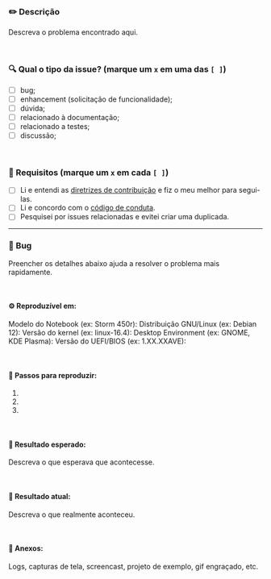 ### ✏️ Descrição

Descreva o problema encontrado aqui.

<br/>

### 🔍 Qual o tipo da issue? (marque um `x` em uma das `[ ]`)

- [ ] bug;
- [ ] enhancement (solicitação de funcionalidade);
- [ ] dúvida;
- [ ] relacionado à documentação;
- [ ] relacionado a testes;
- [ ] discussão;

<br/>

### 📌 Requisitos (marque um `x` em cada `[ ]`)

- [ ] Li e entendi as [diretrizes de contribuição](https://github.com/avell-labs/project-template/blob/master/.github/CONTRIBUTING.md) e fiz o meu melhor para segui-las.
- [ ] Li e concordo com o [código de conduta](https://github.com/avell-labs/project-template/blob/master/.github/CODE_OF_CONDUCT.md).
- [ ] Pesquisei por issues relacionadas e evitei criar uma duplicada.

---

### 🐞 Bug

Preencher os detalhes abaixo ajuda a resolver o problema mais rapidamente.

<br/>

#### ⚙️ Reproduzível em:

Modelo do Notebook (ex: Storm 450r):
Distribuição GNU/Linux (ex: Debian 12):
Versão do kernel (ex: linux-16.4):
Desktop Environment (ex: GNOME, KDE Plasma):
Versão do UEFI/BIOS (ex: 1.XX.XXAVE):

<br/>

#### 🔬 Passos para reproduzir:

1.
2.
3.

<br/>

#### 🤔 Resultado esperado:

Descreva o que esperava que acontecesse.

<br/>

#### 🫣 Resultado atual:

Descreva o que realmente aconteceu.

<br/>

#### 📎 Anexos:

Logs, capturas de tela, screencast, projeto de exemplo, gif engraçado, etc.
